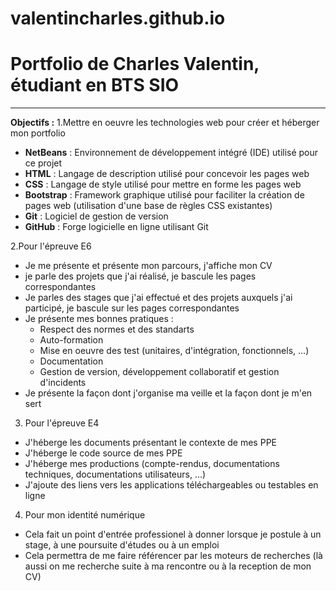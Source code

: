 # valentincharles.github.io
# Portfolio de Charles Valentin, étudiant en BTS SIO
---
**Objectifs :**
1.Mettre en oeuvre les technologies web pour créer et héberger mon portfolio
- **NetBeans** : Environnement de développement intégré (IDE) utilisé pour ce projet
- **HTML** : Langage de description utilisé pour concevoir les pages web
- **CSS** : Langage de style utilisé pour mettre en forme les pages web
- **Bootstrap** : Framework graphique utilisé pour faciliter la création de pages web (utilisation d'une base de règles CSS existantes)
- **Git** : Logiciel de gestion de version
- **GitHub** : Forge logicielle en ligne utilisant Git

2.Pour l'épreuve E6

- Je me présente et présente mon parcours, j'affiche mon CV
- je parle des projets que j'ai réalisé, je bascule les pages correspondantes
- Je parles des stages que j'ai effectué et des projets auxquels j'ai participé, je bascule sur les pages correspondantes
- Je présente mes bonnes pratiques : 
  - Respect des normes et des standarts
  - Auto-formation
  - Mise en oeuvre des test (unitaires, d'intégration, fonctionnels, ...)
  - Documentation
  - Gestion de version, développement collaboratif et gestion d'incidents
- Je présente la façon dont j'organise ma veille et la façon dont je m'en sert

3. Pour l'épreuve E4

- J'héberge les documents présentant le contexte de mes PPE
- J'héberge le code source de mes PPE
- J'héberge mes productions (compte-rendus, documentations techniques, documentations utilisateurs, ...)
- J'ajoute des liens vers les applications téléchargeables ou testables en ligne

4. Pour mon identité numérique

- Cela fait un point d'entrée professionel à donner lorsque je postule à un stage, à une poursuite d'études ou à un emploi
- Cela permettra de me faire référencer par les moteurs de recherches (là aussi on me recherche suite à ma rencontre ou à la reception de mon CV)
